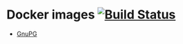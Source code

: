 # Docker images [![Build Status](https://secure.travis-ci.org/olbat/dockerfiles.png?branch=master)](https://travis-ci.org/olbat/dockerfiles)

* [GnuPG](gnupg/)
